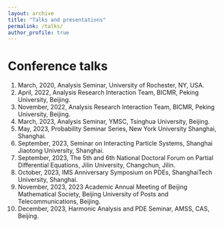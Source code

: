 ```yaml
---
layout: archive
title: "Talks and presentations"
permalink: /talks/
author_profile: true
---
```


Conference talks
======
1. March, 2020, Analysis Seminar, University of Rochester, NY, USA.
2. April, 2022, Analysis Research Interaction Team, BICMR, Peking University, Beijing.
3. November, 2022, Analysis Research Interaction Team, BICMR, Peking University, Beijing.
4. March, 2023, Analysis Seminar, YMSC, Tsinghua University, Beijing.
5. May, 2023, Probability Seminar Series, New York University Shanghai, Shanghai.
6. September, 2023, Seminar on Interacting Particle Systems, Shanghai Jiaotong University,
Shanghai.
7. September, 2023, The 5th and 6th National Doctoral Forum on Partial Differential Equations,
Jilin University, Changchun, Jilin.
8. October, 2023, IMS Anniversary Symposium on PDEs, ShanghaiTech University, Shanghai.
9. November, 2023, 2023 Academic Annual Meeting of Beijing Mathematical Society, Beijing
University of Posts and Telecommunications, Beijing.
10. December, 2023, Harmonic Analysis and PDE Seminar, AMSS, CAS, Beijing. 
